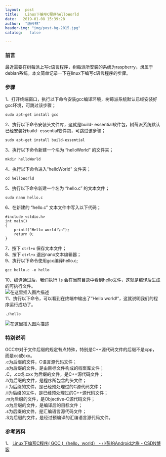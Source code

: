 ```yaml
---
layout:  post
title:   Linux下编写C程序helloWorld
date:   2019-01-08 15:39:28
author:  "唐传林"
header-img: "img/post-bg-2015.jpg"
catalog:   false

---
```

###  前言

最近需要在树莓派上写c语言程序，树莓派所安装的系统为raspberry，隶属于debian系统。本文简单记录一下在linux下编写c语言程序的步骤。

###  步骤

1、打开终端窗口，执行以下命令安装gcc编译环境，树莓派系统默认已经安装好gcc环境，可跳过该步骤；

    
    
    sudo apt-get install gcc
    

2、执行以下命令安装头文件库，这就是build- essential软件包，树莓派系统默认已经安装好build- essential软件包，可跳过该步骤；

    
    
    sudo apt-get install build-essential
    

3、执行以下命令新建一个名为 “helloWorld” 的文件夹；

    
    
    mkdir helloWorld
    

4、执行以下命令进入“helloWorld” 文件夹；

    
    
    cd helloWorld
    

5、执行以下命令新建一个名为 “hello.c” 的文本文件；

    
    
    sudo nano hello.c
    

6、在新建的 “hello.c” 文本文件中写入以下代码；

    
    
    #include <stdio.h>
    int main()
    {
    	printf("Hello world!\n");
    	return 0;
    }
    

7、按下 ` ctrl+o ` 保存文本文件；  
8、按下 ` ctrl+x ` 退出nano文本编辑器；  
9、执行以下命令使用gcc编译hello.c;

    
    
    gcc hello.c -o hello
    

10、编译通过后，我们执行 ` ls ` 会在当前目录中看到hello文件，这就是编译后生成的可执行文件。  
![在这里插入图片描述](https://img-blog.csdnimg.cn/20190108153630969.png)  
11、执行以下命令，可以看到在终端中输出了”Hello world!”，这就说明我们的程序运行成功了。

    
    
    ./hello
    

![在这里插入图片描述](https://img-blog.csdnimg.cn/20190108153710102.png)

###  特别说明

GCC中对于文件后缀的规定有点特殊，特别是C++源代码文件的后缀不是cpp，而是cc或cxx。  
.c为后缀的文件，C语言源代码文件；  
.a为后缀的文件，是由目标文件构成的档案库文件；  
.C，.cc或.cxx 为后缀的文件，是C++源代码文件；  
.h为后缀的文件，是程序所包含的头文件；  
.i 为后缀的文件，是已经预处理过的C源代码文件；  
.ii为后缀的文件，是已经预处理过的C++源代码文件；  
.m为后缀的文件，是Objective-C源代码文件；  
.o为后缀的文件，是编译后的目标文件；  
.s为后缀的文件，是汇编语言源代码文件；  
.S为后缀的文件，是经过预编译的汇编语言源代码文件。

###  参考资料

1、 [ Linux下编写C程序( GCC )（hello，world） - 小彭的Android之旅 - CSDN博客
](https://blog.csdn.net/geeker_12/article/details/10911275)


